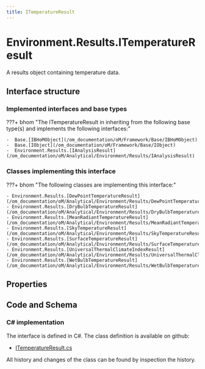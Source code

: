 ```yaml
---
title: ITemperatureResult
---
```


# Environment.Results.ITemperatureResult

A results object containing temperature data.

## Interface structure

### Implemented interfaces and base types

???+ bhom "The ITemperatureResult in inheriting from the following base type(s) and implements the following interfaces:"

    -  Base.[IBHoMObject](/om_documentation/oM/Framework/Base/IBHoMObject)
    -  Base.[IObject](/om_documentation/oM/Framework/Base/IObject)
    -  Environment.Results.[IAnalysisResult](/om_documentation/oM/Analytical/Environment/Results/IAnalysisResult)


### Classes implementing this interface

???+ bhom "The following classes are implementing this interface:"

    - Environment.Results.[DewPointTemperatureResult](/om_documentation/oM/Analytical/Environment/Results/DewPointTemperatureResult)
    - Environment.Results.[DryBulbTemperatureResult](/om_documentation/oM/Analytical/Environment/Results/DryBulbTemperatureResult)
    - Environment.Results.[MeanRadiantTemperatureResult](/om_documentation/oM/Analytical/Environment/Results/MeanRadiantTemperatureResult)
    - Environment.Results.[SkyTemperatureResult](/om_documentation/oM/Analytical/Environment/Results/SkyTemperatureResult)
    - Environment.Results.[SurfaceTemperatureResult](/om_documentation/oM/Analytical/Environment/Results/SurfaceTemperatureResult)
    - Environment.Results.[UniversalThermalClimateIndexResult](/om_documentation/oM/Analytical/Environment/Results/UniversalThermalClimateIndexResult)
    - Environment.Results.[WetBulbTemperatureResult](/om_documentation/oM/Analytical/Environment/Results/WetBulbTemperatureResult)


## Properties

## Code and Schema

### C# implementation

The interface is defined in C#. The class definition is available on github:

- [ITemperatureResult.cs](https://github.com/BHoM/BHoM/blob/develop/Environment_oM/Results/ResultObjects/Temperature/ITemperatureResult.cs)

All history and changes of the class can be found by inspection the history.

